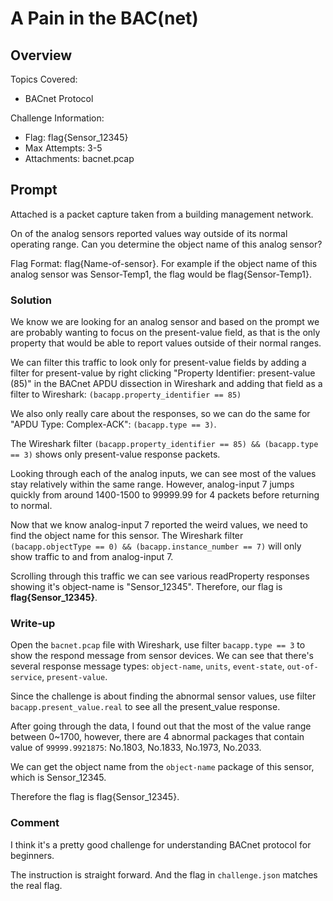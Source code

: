 # A Pain in the BAC(net)

## Overview

Topics Covered:
* BACnet Protocol
  
Challenge Information:
* Flag: flag{Sensor_12345}
* Max Attempts: 3-5
* Attachments: bacnet.pcap

## Prompt

Attached is a packet capture taken from a building management network. 

On of the analog sensors reported values way outside of its normal operating range. Can you determine the object name of this analog sensor? 

Flag Format: flag{Name-of-sensor}. For example if the object name of this analog sensor was Sensor-Temp1, the flag would be flag{Sensor-Temp1}.

### Solution

We know we are looking for an analog sensor and based on the prompt we are probably wanting to focus on the present-value field, as that is the only property that would be able to report values outside of their normal ranges.

We can filter this traffic to look only for present-value fields by adding a filter for present-value by right clicking "Property Identifier: present-value (85)" in the BACnet APDU dissection in Wireshark and adding that field as a filter to Wireshark: `(bacapp.property_identifier == 85)`

We also only really care about the responses, so we can do the same for "APDU Type: Complex-ACK": `(bacapp.type == 3)`.

The Wireshark filter `(bacapp.property_identifier == 85) && (bacapp.type == 3)` shows only present-value response packets.

Looking through each of the analog inputs, we can see most of the values stay relatively within the same range. However, analog-input 7 jumps quickly from around 1400-1500 to 99999.99 for 4 packets before returning to normal.

Now that we know analog-input 7 reported the weird values, we need to find the object name for this sensor. The Wireshark filter `(bacapp.objectType == 0) && (bacapp.instance_number == 7)` will only show traffic to and from analog-input 7.

Scrolling through this traffic we can see various readProperty responses showing it's object-name is "Sensor_12345". Therefore, our flag is **flag{Sensor_12345}**.

### Write-up

Open the `bacnet.pcap` file with Wireshark, use filter `bacapp.type == 3` to show the respond message from sensor devices. We can see that there's several response message types: `object-name`, `units`, `event-state`, `out-of-service`, `present-value`.

Since the challenge is about finding the abnormal sensor values, use filter `bacapp.present_value.real` to see all the present_value response.

After going through the data, I found out that the most of the value range between 0~1700, however, there are 4 abnormal packages that contain value of `99999.9921875`: No.1803, No.1833, No.1973, No.2033.

We can get the object name from the `object-name` package of this sensor, which is Sensor_12345.

Therefore the flag is flag{Sensor_12345}.

### Comment

I think it's a pretty good challenge for understanding BACnet protocol for beginners. 

The instruction is straight forward. And the flag in `challenge.json` matches the real flag.
